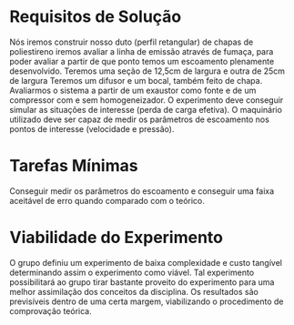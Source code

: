 # Requisitos de Solução
   Nós iremos construir nosso duto (perfil retangular) de chapas de poliestireno
iremos avaliar a linha de emissão através de fumaça, para poder avaliar a partir de que ponto temos um escoamento plenamente desenvolvido.
Teremos uma seção de 12,5cm de largura e outra de 25cm de largura
Teremos um difusor e um bocal, também feito de chapa.
Avaliarmos o sistema a partir de um exaustor como fonte e de um compressor com e sem homogeneizador.
O experimento deve conseguir simular as situações de interesse (perda de carga efetiva).
O maquinário utilizado deve ser capaz de medir os parâmetros de escoamento nos pontos de interesse (velocidade e pressão).
# Tarefas Mínimas
   Conseguir medir os parâmetros do escoamento e conseguir uma faixa aceitável de erro quando comparado com o teórico.
# Viabilidade do Experimento
   O grupo definiu um experimento de baixa complexidade e custo tangível determinando assim o experimento como viável. Tal experimento possibilitará ao grupo tirar bastante proveito do experimento para uma melhor assimilação dos conceitos da disciplina. Os resultados são previsíveis dentro de uma certa margem, viabilizando o procedimento de comprovação teórica.
